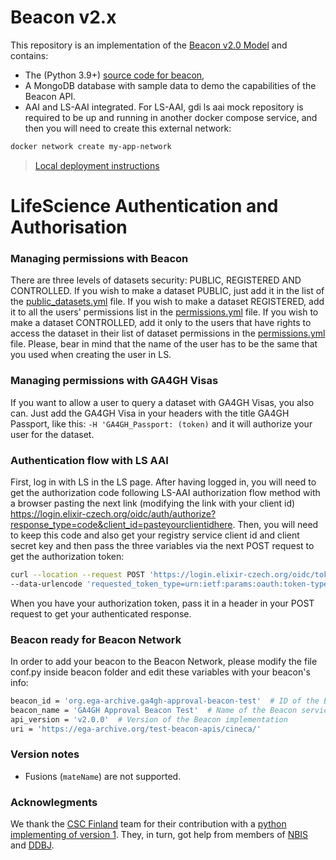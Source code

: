 # Beacon v2.x

<!-- [![Testsuite](https://github.com/EGA-archive/beacon-2.x/workflows/Testsuite/badge.svg)](https://github.com/EGA-archive/beacon-2.x/actions) -->

This repository is an implementation of the [Beacon v2.0 Model](https://github.com/ga4gh-beacon/beacon-v2-Models) and contains:

* The (Python 3.9+) [source code for beacon](beacon),
* A MongoDB database with sample data to demo the capabilities of the Beacon API.
* AAI and LS-AAI integrated. For LS-AAI, gdi ls aai mock repository is required to be up and running in another docker compose service, and then you will need to create this external network:
```bash
docker network create my-app-network
```

> [Local deployment instructions](deploy/README.md)

# LifeScience Authentication and Authorisation

### Managing permissions with Beacon

There are three levels of datasets security: PUBLIC, REGISTERED AND CONTROLLED.
If you wish to make a dataset PUBLIC, just add it in the list of the [public_datasets.yml](beacon/request/public_datasets.yml) file.
If you wish to make a dataset REGISTERED, add it to all the users' permissions list in the [permissions.yml](permissions/permissions.yml) file. 
If you wish to make a dataset CONTROLLED, add it only to the users that have rights to access the dataset in their list of dataset permissions in the [permissions.yml](permissions/permissions.yml) file.
Please, bear in mind that the name of the user has to be the same that you used when creating the user in LS.

### Managing permissions with GA4GH Visas

If you want to allow a user to query a dataset with GA4GH Visas, you also can. Just add the GA4GH Visa in your headers with the title GA4GH Passport, like this: ```-H 'GA4GH_Passport: (token)``` and it will authorize your user for the dataset. 

### Authentication flow with LS AAI

First, log in with LS in the LS page. After having logged in, you will need to get the authorization code following LS-AAI authorization flow method with a browser pasting the next link (modifying the link with your client id) https://login.elixir-czech.org/oidc/auth/authorize?response_type=code&client_id=pasteyourclientidhere. Then, you will need to keep this code and also get your registry service client id and client secret key and then pass the three variables via the next POST request to get the authorization token:
```bash
curl --location --request POST 'https://login.elixir-czech.org/oidc/token' \--header 'Content-Type: application/x-www-form-urlencoded' \--data-urlencode 'grant_type=authorization_code' \--data-urlencode 'code=paste_your_authorization_code_here' \--data-urlencode 'client_id=paste_your_client_id_here' \--data-urlencode 'client_secret=paste_your_client_secret_here' \--data-urlencode 'scope=openid' \
--data-urlencode 'requested_token_type=urn:ietf:params:oauth:token-type:refresh_token'
```
When you have your authorization token, pass it in a header in your POST request to get your authenticated response.

### Beacon ready for Beacon Network

In order to add your beacon to the Beacon Network, please modify the file conf.py inside beacon folder and edit these variables with your beacon's info:
```bash
beacon_id = 'org.ega-archive.ga4gh-approval-beacon-test'  # ID of the Beacon
beacon_name = 'GA4GH Approval Beacon Test'  # Name of the Beacon service
api_version = 'v2.0.0'  # Version of the Beacon implementation
uri = 'https://ega-archive.org/test-beacon-apis/cineca/'
```

### Version notes

* Fusions (`mateName`) are not supported.

### Acknowlegments

We thank the [CSC Finland](https://www.csc.fi/) team for their
contribution with a [python implementing of version
1](https://github.com/CSCfi/beacon-python). They, in turn, got help
from members of [NBIS](https://nbis.se/) and
[DDBJ](https://www.ddbj.nig.ac.jp).
